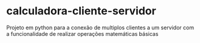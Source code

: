 # calculadora-cliente-servidor
Projeto em python para a conexão de multiplos clientes a um servidor com a funcionalidade de realizar operações matemáticas básicas
